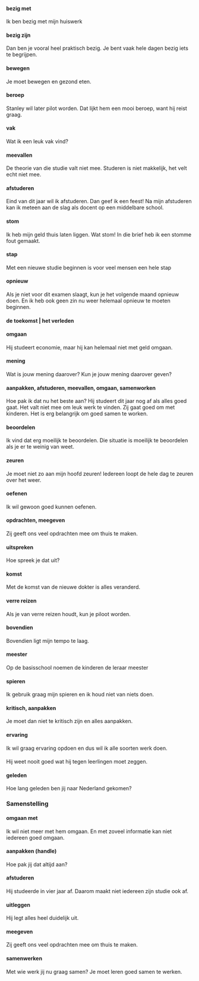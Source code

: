 #### bezig met
Ik ben bezig met mijn huiswerk
#### bezig zijn
Dan ben je vooral heel praktisch bezig.
Je bent vaak hele dagen bezig iets te begrijpen.
#### bewegen
Je moet bewegen en gezond eten.
#### beroep
Stanley wil later pilot worden. Dat lijkt hem een mooi beroep, want hij reist graag.
#### vak
Wat ik een leuk vak vind?
#### meevallen
De theorie van die studie valt niet mee.
Studeren is niet makkelijk, het velt echt niet mee.
#### afstuderen
Eind van dit jaar wil ik afstuderen. Dan geef ik een feest!
Na mijn afstuderen kan ik meteen aan de slag als docent op een middelbare school.
#### stom
Ik heb mijn geld thuis laten liggen. Wat stom!
In die brief heb ik een stomme fout gemaakt.
#### stap
Met een nieuwe studie beginnen is voor veel mensen een hele stap
#### opnieuw
Als je niet voor dit examen slaagt, kun je het volgende maand opnieuw doen.
En ik heb ook geen zin nu weer helemaal opnieuw te moeten beginnen.
#### de toekomst | het verleden
#### omgaan
Hij studeert economie, maar hij kan helemaal niet met geld omgaan.
#### mening
Wat is jouw mening daarover?
Kun je jouw mening daarover geven?
#### aanpakken, afstuderen, meevallen, omgaan, samenworken
Hoe pak ik dat nu het beste aan?
Hij studeert dit jaar nog af als alles goed gaat.
Het valt niet mee om leuk werk te vinden.
Zij gaat goed om met kinderen.
Het is erg belangrijk om goed samen te worken. 
#### beoordelen
Ik vind dat erg moeilijk te beoordelen.
Die situatie is moeilijk te beoordelen als je er te weinig van weet.
#### zeuren
Je moet niet zo aan mijn hoofd zeuren!
Iedereen loopt de hele dag te zeuren over het weer.
#### oefenen
Ik wil gewoon goed kunnen oefenen.
#### opdrachten, meegeven
Zij geeft ons veel opdrachten mee om thuis te maken.
#### uitspreken
Hoe spreek je dat uit?
#### komst
Met de komst van de nieuwe dokter is alles veranderd.
#### verre reizen
Als je van verre reizen houdt, kun je piloot worden.
#### bovendien
Bovendien ligt mijn tempo  te laag.
#### meester
Op de basisschool noemen de kinderen de leraar meester
#### spieren
Ik gebruik graag mijn spieren en ik houd niet van niets doen.
#### kritisch, aanpakken
Je moet dan niet te kritisch zijn en alles aanpakken.
#### ervaring
Ik wil graag ervaring opdoen en dus wil ik alle soorten werk doen.
####
Hij weet nooit goed wat hij tegen leerlingen  moet zeggen.
#### geleden
Hoe lang geleden ben jij naar Nederland gekomen?

### Samenstelling
#### omgaan met
Ik wil niet meer met hem omgaan.
En met zoveel informatie kan niet iedereen goed omgaan.
#### aanpakken (handle)
Hoe pak jij dat altijd aan?
#### afstuderen
Hij studeerde in vier jaar af.
Daarom maakt niet iedereen zijn studie ook af.
#### uitleggen 
Hij legt alles heel duidelijk uit.
#### meegeven
Zij geeft ons veel opdrachten mee om thuis te maken.
#### samenwerken
Met wie werk jij nu graag samen?
Je moet leren goed samen te werken.
